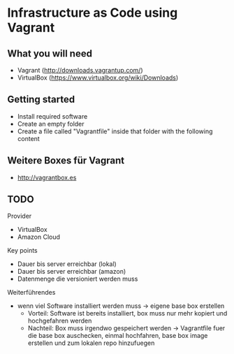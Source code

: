 Infrastructure as Code using Vagrant
====================================


What you will need
------------------

* Vagrant (http://downloads.vagrantup.com/)
* VirtualBox (https://www.virtualbox.org/wiki/Downloads)


Getting started
----------------

* Install required software
* Create an empty folder
* Create a file called "Vagrantfile" inside that folder with the following content


Weitere Boxes für Vagrant
-------------------------

* http://vagrantbox.es



TODO
----

Provider
* VirtualBox
* Amazon Cloud

Key points
 * Dauer bis server erreichbar (lokal)
 * Dauer bis server erreichbar (amazon)
 * Datenmenge die versioniert werden muss

Weiterführendes
 * wenn viel Software installiert werden muss -> eigene base box erstellen
 	* Vorteil: Software ist bereits installiert, box muss nur mehr kopiert und hochgefahren werden
 	* Nachteil: Box muss irgendwo gespeichert werden -> Vagrantfile fuer die base box auschecken, einmal hochfahren, base box image erstellen und zum lokalen repo hinzufuegen